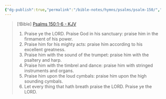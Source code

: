 ```yaml
---
{"dg-publish":true,"permalink":"/bible-notes/hymns/psalms/psalm-150/","title":"Psalm 150"}
---
```



> [!Bible] [Psalms 150:1-6 - KJV](https://bible-api.com/Psalm+150:1-6?translation=kjv)
> 1. Praise ye the LORD. Praise God in his sanctuary: praise him in the firmament of his power.
> 2. Praise him for his mighty acts: praise him according to his excellent greatness.
> 3. Praise him with the sound of the trumpet: praise him with the psaltery and harp.
> 4. Praise him with the timbrel and dance: praise him with stringed instruments and organs.
> 5. Praise him upon the loud cymbals: praise him upon the high sounding cymbals.
> 6. Let every thing that hath breath praise the LORD. Praise ye the LORD.
